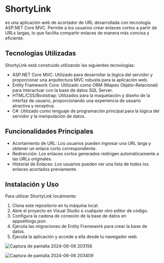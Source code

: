 
# ShortyLink 
es una aplicación web de acortador de URL desarrollada con tecnología ASP.NET Core MVC. Permite a los usuarios crear enlaces cortos a partir de URLs largas, lo que facilita compartir enlaces de manera más concisa y eficiente.

## Tecnologías Utilizadas
ShortyLink está construido utilizando las siguientes tecnologías:

- ASP.NET Core MVC: Utilizado para desarrollar la lógica del servidor y proporcionar una arquitectura MVC robusta para la aplicación web.
- Entity Framework Core: Utilizado como ORM (Mapeo Objeto-Relacional) para interactuar con la base de datos SQL Server.
- HTML/CSS/Bootstrap: Utilizados para la maquetación y diseño de la interfaz de usuario, proporcionando una experiencia de usuario atractiva y receptiva.
- C#: Utilizado como lenguaje de programación principal para la lógica del servidor y la manipulación de datos.

## Funcionalidades Principales
- Acortamiento de URL: Los usuarios pueden ingresar una URL larga y obtener un enlace corto correspondiente.
- Redirección: Los enlaces cortos generados redirigen automáticamente a las URLs originales.
- Historial de Enlaces: Los usuarios pueden ver una lista de todos los enlaces acortados previamente.

## Instalación y Uso
Para utilizar ShortyLink localmente:

1. Clona este repositorio en tu máquina local.
2. Abre el proyecto en Visual Studio o cualquier otro editor de código.
3. Configura la cadena de conexión de la base de datos en appsettings.json.
4. Ejecuta las migraciones de Entity Framework para crear la base de datos.
5. Ejecuta la aplicación y accede a ella desde tu navegador web.

![Captura de pantalla 2024-06-06 203156](https://github.com/Alevv1/ShortyLink-LinkShortener/assets/80133706/73005e4e-0f7c-4505-90da-5b619a41cf65)



![Captura de pantalla 2024-06-06 203409](https://github.com/Alevv1/ShortyLink-LinkShortener/assets/80133706/8d49a582-e383-4818-bac8-be4b734541ee)
